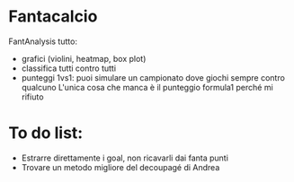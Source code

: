 # Fantacalcio
FantAnalysis tutto:
  - grafici (violini, heatmap, box plot)
  - classifica tutti contro tutti
  - punteggi 1vs1: puoi simulare un campionato dove giochi sempre contro qualcuno
L'unica cosa che manca è il punteggio formula1 perché mi rifiuto

# To do list:
- Estrarre direttamente i goal, non ricavarli dai fanta punti
- Trovare un metodo migliore del decoupagé di Andrea
